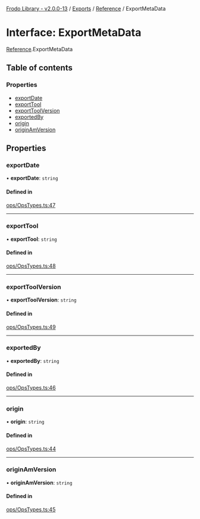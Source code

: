 [Frodo Library - v2.0.0-13](../README.md) / [Exports](../modules.md) / [Reference](../modules/Reference.md) / ExportMetaData

# Interface: ExportMetaData

[Reference](../modules/Reference.md).ExportMetaData

## Table of contents

### Properties

- [exportDate](Reference.ExportMetaData.md#exportdate)
- [exportTool](Reference.ExportMetaData.md#exporttool)
- [exportToolVersion](Reference.ExportMetaData.md#exporttoolversion)
- [exportedBy](Reference.ExportMetaData.md#exportedby)
- [origin](Reference.ExportMetaData.md#origin)
- [originAmVersion](Reference.ExportMetaData.md#originamversion)

## Properties

### exportDate

• **exportDate**: `string`

#### Defined in

[ops/OpsTypes.ts:47](https://github.com/vscheuber/frodo-lib/blob/114bd67/src/ops/OpsTypes.ts#L47)

___

### exportTool

• **exportTool**: `string`

#### Defined in

[ops/OpsTypes.ts:48](https://github.com/vscheuber/frodo-lib/blob/114bd67/src/ops/OpsTypes.ts#L48)

___

### exportToolVersion

• **exportToolVersion**: `string`

#### Defined in

[ops/OpsTypes.ts:49](https://github.com/vscheuber/frodo-lib/blob/114bd67/src/ops/OpsTypes.ts#L49)

___

### exportedBy

• **exportedBy**: `string`

#### Defined in

[ops/OpsTypes.ts:46](https://github.com/vscheuber/frodo-lib/blob/114bd67/src/ops/OpsTypes.ts#L46)

___

### origin

• **origin**: `string`

#### Defined in

[ops/OpsTypes.ts:44](https://github.com/vscheuber/frodo-lib/blob/114bd67/src/ops/OpsTypes.ts#L44)

___

### originAmVersion

• **originAmVersion**: `string`

#### Defined in

[ops/OpsTypes.ts:45](https://github.com/vscheuber/frodo-lib/blob/114bd67/src/ops/OpsTypes.ts#L45)
